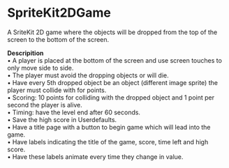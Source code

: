 # SpriteKit2DGame
<p>A SriteKit 2D game where the objects will be dropped from the top of the screen to the bottom of the screen.</p>

<b>Descripition</b><br>
• A player is placed at the bottom of the screen and use screen touches to only move side to side.<br>
• The player must avoid the dropping objects or will die.<br>
• Have every 5th dropped object be an object (different image sprite) the player must collide with for points.<br>
• Scoring: 10 points for colliding with the dropped object and 1 point per second the player is alive.<br>
• Timing: have the level end after 60 seconds.<br>
• Save the high score in Userdefaults.<br>
• Have a title page with a button to begin game which will lead into the game.<br>
• Have labels indicating the title of the game, score, time left and high score. <br>
• Have these labels animate every time they change in value.<br>
